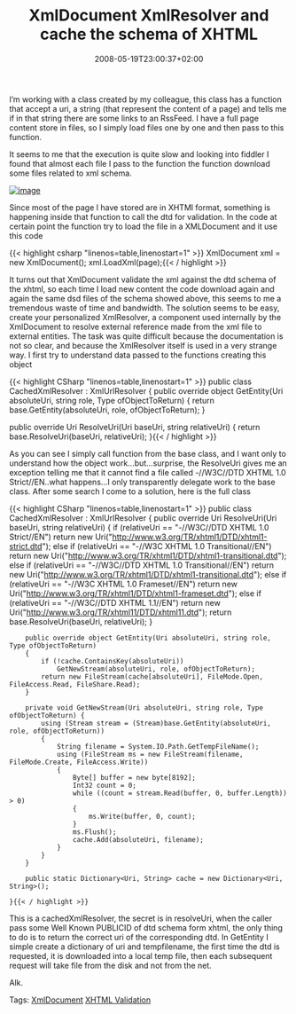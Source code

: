 ﻿---
title: "XmlDocument XmlResolver and cache the schema of XHTML"
description: ""
date: 2008-05-19T23:00:37+02:00
draft: false
tags: [Uncategorized]
categories: [General]
---
I’m working with a class created by my colleague, this class has a function that accept a uri, a string (that represent the content of a page) and tells me if in that string there are some links to an RssFeed. I have a full page content store in files, so I simply load files one by one and then pass to this function.

It seems to me that the execution is quite slow and looking into fiddler I found that almost each file I pass to the function the function download some files related to xml schema.

[![image](http://www.codewrecks.com/blog/wp-content/uploads/2008/05/image-thumb6.png)](http://www.codewrecks.com/blog/wp-content/uploads/2008/05/image6.png)

Since most of the page I have stored are in XHTMl format, something is happening inside that function to call the dtd for validation. In the code at certain point the function try to load the file in a XMLDocument and it use this code

{{< highlight csharp "linenos=table,linenostart=1" >}}
XmlDocument xml = new XmlDocument();
xml.LoadXml(page);{{< / highlight >}}

<!-- Code inserted with Steve Dunn's Windows Live Writer Code Formatter Plugin.  http://dunnhq.com -->

It turns out that XmlDocument validate the xml against the dtd schema of the xhtml, so each time I load new content the code download again and again the same dsd files of the schema showed above, this seems to me a tremendous waste of time and bandwidth. The solution seems to be easy, create your personalized XmlResolver, a component used internally by the XmlDocument to resolve external reference made from the xml file to external entities. The task was quite difficult because the documentation is not so clear, and because the XmlResolver itself is used in a very strange way. I first try to understand data passed to the functions creating this object

{{< highlight CSharp "linenos=table,linenostart=1" >}}
public class CachedXmlResolver : XmlUrlResolver
{
public override object GetEntity(Uri absoluteUri, string role, Type ofObjectToReturn)
{
    return base.GetEntity(absoluteUri, role, ofObjectToReturn);
}

public override Uri ResolveUri(Uri baseUri, string relativeUri)
{
    return base.ResolveUri(baseUri, relativeUri);
}{{< / highlight >}}

<!-- Code inserted with Steve Dunn's Windows Live Writer Code Formatter Plugin.  http://dunnhq.com -->

As you can see I simply call function from the base class, and I want only to understand how the object work…but…surprise, the ResolveUri gives me an exception telling me that it cannot find a file called -//W3C//DTD XHTML 1.0 Strict//EN..what happens…I only transparently delegate work to the base class. After some search I come to a solution, here is the full class

{{< highlight CSharp "linenos=table,linenostart=1" >}}
    public class CachedXmlResolver : XmlUrlResolver
    {
        public override Uri ResolveUri(Uri baseUri, string relativeUri)
        {
            if (relativeUri == "-//W3C//DTD XHTML 1.0 Strict//EN")
                return new Uri("http://www.w3.org/TR/xhtml1/DTD/xhtml1-strict.dtd");
            else if (relativeUri == "-//W3C XHTML 1.0 Transitional//EN")         
                return new Uri("http://www.w3.org/TR/xhtml1/DTD/xhtml1-transitional.dtd");
            else if (relativeUri == "-//W3C//DTD XHTML 1.0 Transitional//EN")
                return new Uri("http://www.w3.org/TR/xhtml1/DTD/xhtml1-transitional.dtd");
            else if (relativeUri == "-//W3C XHTML 1.0 Frameset//EN")
                return new Uri("http://www.w3.org/TR/xhtml1/DTD/xhtml1-frameset.dtd");
            else if (relativeUri == "-//W3C//DTD XHTML 1.1//EN")
                return new Uri("http://www.w3.org/TR/xhtml11/DTD/xhtml11.dtd");
            return base.ResolveUri(baseUri, relativeUri);
        }

        public override object GetEntity(Uri absoluteUri, string role, Type ofObjectToReturn)
        {
            if (!cache.ContainsKey(absoluteUri))
                GetNewStream(absoluteUri, role, ofObjectToReturn);
            return new FileStream(cache[absoluteUri], FileMode.Open, FileAccess.Read, FileShare.Read);
        }

        private void GetNewStream(Uri absoluteUri, string role, Type ofObjectToReturn) {
            using (Stream stream = (Stream)base.GetEntity(absoluteUri, role, ofObjectToReturn))
            {
                String filename = System.IO.Path.GetTempFileName();
                using (FileStream ms = new FileStream(filename, FileMode.Create, FileAccess.Write))
                {
                    Byte[] buffer = new byte[8192];
                    Int32 count = 0;
                    while ((count = stream.Read(buffer, 0, buffer.Length)) > 0)
                    {
                        ms.Write(buffer, 0, count);
                    }
                    ms.Flush();
                    cache.Add(absoluteUri, filename);
                }
            }
        }

        public static Dictionary<Uri, String> cache = new Dictionary<Uri, String>();

    }{{< / highlight >}}

<!-- Code inserted with Steve Dunn's Windows Live Writer Code Formatter Plugin.  http://dunnhq.com -->

This is a cachedXmlResolver, the secret is in resolveUri, when the caller pass some Well Known PUBLICID of dtd schema form xhtml, the only thing to do is to return the correct uri of the corresponding dtd. In GetEntity I simple create a dictionary of uri and tempfilename, the first time the dtd is requested, it is downloaded into a local temp file, then each subsequent request will take file from the disk and not from the net.

Alk.

Tags: [XmlDocument](http://technorati.com/tag/XmlDocument) [XHTML Validation](http://technorati.com/tag/XHTML%20Validation)

<!--dotnetkickit-->
